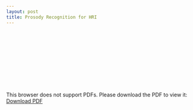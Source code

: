 ```yaml
---
layout: post
title: Prosody Recognition for HRI
---
```



<object data="{{ site.baseurl }}/static/prosody.pdf" type="application/pdf" width="700px" height="700px">
    <embed src="{{ site.baseurl }}/static/prosody.pdf">
        <p>This browser does not support PDFs. Please download the PDF to view it: <a href="{{ site.baseurl }}/static/prosody.pdf">Download PDF</a></p>
    </embed>
</object>